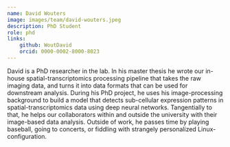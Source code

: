 ```yaml
---
name: David Wouters
image: images/team/david-wouters.jpeg
description: PhD Student
role: phd
links:
    github: WoutDavid
    orcid: 0000-0002-8000-8023
---
```

David is a PhD researcher in the lab. In his master thesis he wrote our in-house spatial-transcriptomics processing pipeline that takes the raw imaging data, and turns it into data formats that can be used for downstream analysis. During his PhD project, he uses his image-processing background to build a model that detects sub-cellular expression patterns in spatial-transcriptomics data using deep neural networks. Tangentially to that, he helps our collaborators within and outside the university with their image-based data analysis. Outside of work, he passes time by playing baseball, going to concerts, or fiddling with strangely personalized Linux-configuration.
